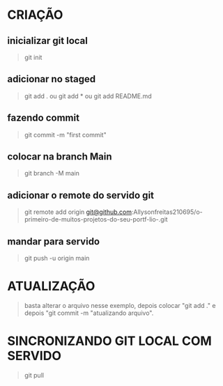 # CRIAÇÃO

## inicializar git local
> git init

## adicionar no staged
> git add . ou git add * ou git add README.md

## fazendo commit 
> git commit -m "first commit"

## colocar na branch Main
> git branch -M main

## adicionar o remote do servido git
> git remote add origin git@github.com:Allysonfreitas210695/o-primeiro-de-muitos-projetos-do-seu-portf-lio-.git

## mandar para servido
> git push -u origin main

# ATUALIZAÇÃO
> basta alterar o arquivo nesse exemplo, depois colocar "git add ." e depois "git commit -m
> "atualizando arquivo".

# SINCRONIZANDO GIT LOCAL COM SERVIDO
> git pull
